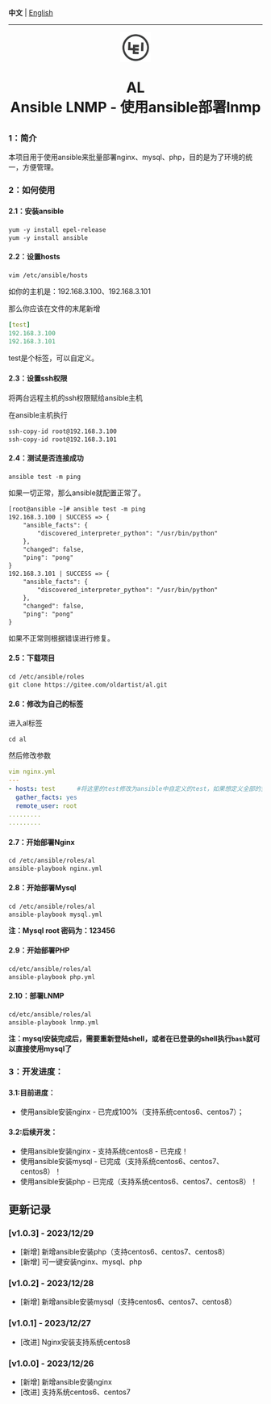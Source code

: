 **中文** | [English](README_en.md)

--------

<p align="center">
	<img src="images/lei.jpg" width="60" height="60">
</p>
<h1 align="center" style="margin: 30px 0 30px; font-weight: bold;">AL<br/>Ansible LNMP - 使用ansible部署lnmp</h1>

### 1：简介

本项目用于使用ansible来批量部署nginx、mysql、php，目的是为了环境的统一，方便管理。

### 2：如何使用

#### 2.1：安装ansible

```
yum -y install epel-release
yum -y install ansible
```

#### 2.2：设置hosts

```
vim /etc/ansible/hosts
```

如你的主机是：192.168.3.100、192.168.3.101

那么你应该在文件的末尾新增

```yaml
[test]
192.168.3.100
192.168.3.101
```

test是个标签，可以自定义。

#### 2.3：设置ssh权限

将两台远程主机的ssh权限赋给ansible主机

在ansible主机执行

```shell
ssh-copy-id root@192.168.3.100
ssh-copy-id root@192.168.3.101
```

#### 2.4：测试是否连接成功

```
ansible test -m ping
```

如果一切正常，那么ansible就配置正常了。

```shell
[root@ansible ~]# ansible test -m ping
192.168.3.100 | SUCCESS => {
    "ansible_facts": {
        "discovered_interpreter_python": "/usr/bin/python"
    }, 
    "changed": false, 
    "ping": "pong"
}
192.168.3.101 | SUCCESS => {
    "ansible_facts": {
        "discovered_interpreter_python": "/usr/bin/python"
    }, 
    "changed": false, 
    "ping": "pong"
}
```

如果不正常则根据错误进行修复。

#### 2.5：下载项目

```
cd /etc/ansible/roles
git clone https://gitee.com/oldartist/al.git
```

#### 2.6：修改为自己的标签

进入al标签

```
cd al
```

然后修改参数

```yaml
vim nginx.yml
---
- hosts: test      #将这里的test修改为ansible中自定义的test，如果想定义全部的主机，那么就使用all也可以
  gather_facts: yes
  remote_user: root
.........
.........
```

#### 2.7：开始部署Nginx

```
cd /etc/ansible/roles/al
ansible-playbook nginx.yml
```

#### 2.8：开始部署Mysql

```
cd /etc/ansible/roles/al
ansible-playbook mysql.yml
```
**注：Mysql root 密码为：123456**
#### 2.9：开始部署PHP

```
cd/etc/ansible/roles/al
ansible-playbook php.yml
```

#### 2.10：部署LNMP

```
cd/etc/ansible/roles/al
ansible-playbook lnmp.yml
```

**注：mysql安装完成后，需要重新登陆shell，或者在已登录的shell执行`bash`就可以直接使用mysql了**

### 3：开发进度：

#### 3.1:目前进度：

- 使用ansible安装nginx - 已完成100%（支持系统centos6、centos7）；

#### 3.2:后续开发：

- 使用ansible安装nginx - 支持系统centos8 - 已完成！
- 使用ansible安装mysql - 已完成（支持系统centos6、centos7、centos8）！
- 使用ansible安装php - 已完成（支持系统centos6、centos7、centos8）！



## 更新记录

### [v1.0.3] - 2023/12/29

- [新增] 新增ansible安装php（支持centos6、centos7、centos8）
- [新增] 可一键安装nginx、mysql、php

### [v1.0.2] - 2023/12/28

- [新增] 新增ansible安装mysql（支持centos6、centos7、centos8）

### [v1.0.1] - 2023/12/27

- [改进] Nginx安装支持系统centos8

### [v1.0.0] - 2023/12/26

- [新增] 新增ansible安装nginx
- [改进] 支持系统centos6、centos7


